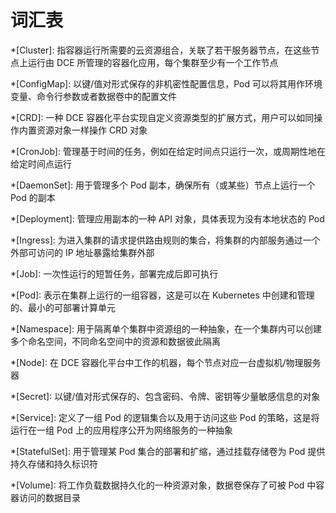 # 词汇表

*[Cluster]: 指容器运行所需要的云资源组合，关联了若干服务器节点，在这些节点上运行由 DCE 所管理的容器化应用，每个集群至少有一个工作节点

*[ConfigMap]: 以键/值对形式保存的非机密性配置信息，Pod 可以将其用作环境变量、命令行参数或者数据卷中的配置文件

*[CRD]: 一种 DCE 容器化平台实现自定义资源类型的扩展方式，用户可以如同操作内置资源对象一样操作 CRD 对象

*[CronJob]: 管理基于时间的任务，例如在给定时间点只运行一次，或周期性地在给定时间点运行

*[DaemonSet]: 用于管理多个 Pod 副本，确保所有（或某些）节点上运行一个 Pod 的副本

*[Deployment]: 管理应用副本的一种 API 对象，具体表现为没有本地状态的 Pod

*[Ingress]: 为进入集群的请求提供路由规则的集合，将集群的内部服务通过一个外部可访问的 IP 地址暴露给集群外部

*[Job]: 一次性运行的短暂任务，部署完成后即可执行

*[Pod]: 表示在集群上运行的一组容器，这是可以在 Kubernetes 中创建和管理的、最小的可部署计算单元

*[Namespace]: 用于隔离单个集群中资源组的一种抽象，在一个集群内可以创建多个命名空间，不同命名空间中的资源和数据彼此隔离

*[Node]: 在 DCE 容器化平台中工作的机器，每个节点对应一台虚拟机/物理服务器

*[Secret]: 以键/值对形式保存的、包含密码、令牌、密钥等少量敏感信息的对象

*[Service]: 定义了一组 Pod 的逻辑集合以及用于访问这些 Pod 的策略，这是将运行在一组 Pod 上的应用程序公开为网络服务的一种抽象

*[StatefulSet]: 用于管理某 Pod 集合的部署和扩缩，通过挂载存储卷为 Pod 提供持久存储和持久标识符

*[Volume]: 将工作负载数据持久化的一种资源对象，数据卷保存了可被 Pod 中容器访问的数据目录
